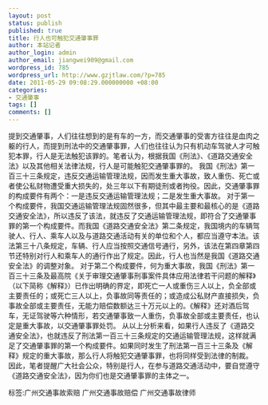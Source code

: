 ```yaml
---
layout: post
status: publish
published: true
title: 行人也可触犯交通肇事罪　
author: 本站记者
author_login: admin
author_email: jiangwei909@gmail.com
wordpress_id: 785
wordpress_url: http://www.gzjtlaw.com/?p=785
date: 2011-05-29 09:08:29.000000000 +08:00
categories:
- 交通肇事
tags: []
comments: []
---
```

 提到交通肇事，人们往往想到的是有车的一方，而交通肇事的受害方往往是血肉之躯的行人，而提到刑法中的交通肇事罪，人们也往往认为只有机动车驾驶人才可触犯本罪，行人是无法触犯该罪的。笔者认为，根据我国《刑法》、《道路交通安全法》以及其他相关法律法规，行人是可能触犯交通肇事罪的。 我国《刑法》第一百三十三条规定，违反交通运输管理法规，因而发生重大事故，致人重伤、死亡或者使公私财物遭受重大损失的，处三年以下有期徒刑或者拘役。因此，交通肇事罪的构成要件有两个：一是违反交通运输管理法规；二是发生重大事故。 对于第一个构成要件，我国交通运输管理法规固然很多，但其中最主要和最核心的是《道路交通安全法》，所以违反了该法，就违反了交通运输管理法规，即符合了交通肇事罪的第一个构成要件。而我国《道路交通安全法》第二条规定，我国境内的车辆驾驶人、行人、乘车人以及与道路交通活动有关的单位和个人，都应当遵守本法。该法第三十八条规定，车辆、行人应当按照交通信号通行，另外，该法在第四章第四节还特别对行人和乘车人的通行作出了规定。因此，行人也当然是我国《道路交通安全法》的调整对象。 对于第二个构成要件，何为重大事故，我国《刑法》第一百三十三条及最高院《关于审理交通肇事刑事案件具体应用法律若干问题的解释》（以下简称《解释》）已作出明确的界定，即死亡一人或重伤三人以上，负全部或主要责任的；或死亡三人以上，负事故同等责任的；或造成公私财产直接损失，负事故全部或主要责任，无能力赔偿数额达三十万元以上的。《解释》还对酒后驾车，无证驾驶等六种情形，若交通肇事致一人重伤，负事故全部或主要责任，也认定是重大事故，以交通肇事罪处罚。 从以上分析来看，如果行人违反了《道路交通安全法》，也就违反了刑法第一百三十三条规定的交通运输管理法规，这样就满足了交通肇事罪的第一个构成要件。如果同时发生了刑法第一百三十三条及《解释》规定的重大事故，那么行人将触犯交通肇事罪，也将同样受到法律的制裁。 因此，笔者提醒广大社会公众，特别是行人，在参与道路交通活动中，要自觉遵守《道路交通安全法》，因为你们也是交通肇事罪的主体之一。标签:广州交通事故索赔 广州交通事故赔偿 广州交通事故律师
